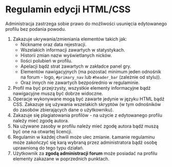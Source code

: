 # Regulamin edycji HTML/CSS

Administracja zastrzega sobie prawo do możliwości usunięcia edytowanego profilu bez podania powodu.
1. Zakazuje ukrywania/zmieniania elementów takich jak:
   * Nickname oraz data rejestracji.
   * Wszelakich informacji zawartych w statystykach.
   * Historii zmian nazw wyświetlanych nicków.
   * Ilości polubień w profilu.
   * Apelacji bądź strat zawartych w zakładce panel gry.
   * Elementów nawigacyjnych (ma pozostać minimum jeden odnośnik na forum - logo, `#primary_nav` lub `#header_bar` (zależnie od stylu)).
   * Oraz innych nie zawartych bezpośrednio w regulaminie.
2. Profil ma być przejrzysty, wszystkie elementy informacyjne bądź nawigacyjne muszą być dobrze widoczne.
3. Operacje wykonywane mogą być zawarte jedynie w języku HTML bądź CSS. Zakazuje się używania wszelakich skryptów (w tym odnośników do zasobów zbierających dane o użytkowniku).
4. Zakazuje się plagiatowania profilów - na użycie z edytowanego profilu należy mieć zgodę autora.
5. Na używane zasoby w profilu należy mieć zgodę autora bądź muszą być one na otwartej licencji.
6. Regulamin w każdej chwili może ulec zmianie. Łamanie regulaminu może zakończyć się karą wybraną przez administratora bądź osobę uprawnioną do tego typu działań.
7. Użytkownik za **zgodą administracji forum** może posiadać na profilu elementy zakazane w poprzednich punktach.
